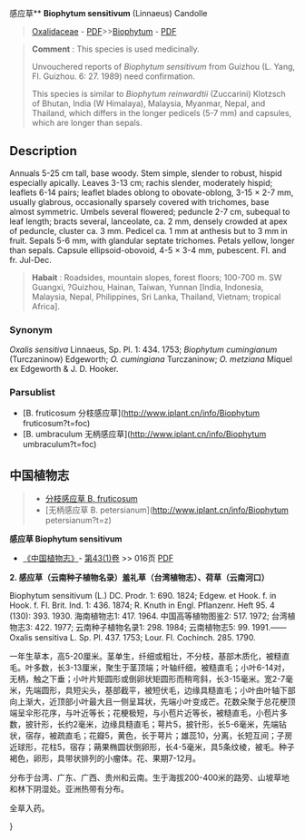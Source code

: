 感应草** **Biophytum sensitivum** (Linnaeus) Candolle

> [Oxalidaceae](http://www.iplant.cn/info/Oxalidaceae?t=foc) - [PDF](http://www.iplant.cn/foc/pdf/Oxalidaceae.pdf)>>[Biophytum](http://www.iplant.cn/info/Biophytum?t=foc) - [PDF](http://www.iplant.cn/foc/pdf/Biophytum.pdf)

> **Comment** : 
> This species is used medicinally.
>
> Unvouchered reports of *Biophytum sensitivum* from Guizhou (L. Yang, Fl. Guizhou. 6: 27. 1989) need confirmation.
>
> This species is similar to *Biophytum reinwardtii* (Zuccarini) Klotzsch of Bhutan, India (W Himalaya), Malaysia, Myanmar, Nepal, and Thailand, which differs in the longer pedicels (5-7 mm) and capsules, which are longer than sepals.

## Description

Annuals 5-25 cm tall, base woody. Stem simple, slender to robust, hispid especially apically. Leaves 3-13 cm; rachis slender, moderately hispid; leaflets 6-14 pairs; leaflet blades oblong to obovate-oblong, 3-15 × 2-7 mm, usually glabrous, occasionally sparsely covered with trichomes, base almost symmetric. Umbels several flowered; peduncle 2-7 cm, subequal to leaf length; bracts several, lanceolate, ca. 2 mm, densely crowded at apex of peduncle, cluster ca. 3 mm. Pedicel ca. 1 mm at anthesis but to 3 mm in fruit. Sepals 5-6 mm, with glandular septate trichomes. Petals yellow, longer than sepals. Capsule ellipsoid-obovoid, 4-5 × 3-4 mm, pubescent. Fl. and fr. Jul-Dec.

> **Habait** : 
> Roadsides, mountain slopes, forest floors; 100-700 m. SW Guangxi, ?Guizhou, Hainan, Taiwan, Yunnan [India, Indonesia, Malaysia, Nepal, Philippines, Sri Lanka, Thailand, Vietnam; tropical Africa].

### Synonym
*Oxalis sensitiva* Linnaeus, Sp. Pl. 1: 434. 1753; *Biophytum cumingianum* (Turczaninow) Edgeworth; *O. cumingiana* Turczaninow; *O. metziana* Miquel ex Edgeworth & J. D. Hooker.

### Parsublist

* [B.  fruticosum  分枝感应草](http://www.iplant.cn/info/Biophytum fruticosum?t=foc)
* [B.  umbraculum  无柄感应草](http://www.iplant.cn/info/Biophytum umbraculum?t=foc)

## 中国植物志

> * [分枝感应草  B.  fruticosum](Biophytum-fruticosum-分枝感应草.md)
> * [无柄感应草  B.  petersianum](http://www.iplant.cn/info/Biophytum petersianum?t=z)

**感应草 Biophytum sensitivum**

* [《中国植物志》](http://www.iplant.cn/frps)- [第43(1)卷](http://www.iplant.cn/frps/vol/43(1)) >> 016页 [PDF](http://www.iplant.cn/frps/pdf/43(1)/016.PDF)

**2. 感应草（云南种子植物名录）羞礼草（台湾植物志）、荷草（云南河口）**

Biophytum sensitivum (L.) DC. Prodr. 1: 690. 1824; Edgew. et Hook. f. in Hook. f. Fl. Brit. Ind. 1: 436. 1874; R. Knuth in Engl. Pflanzenr. Heft 95. 4 (130): 393. 1930. 海南植物志1: 417. 1964. 中国高等植物图鉴2: 517. 1972; 台湾植物志3: 422. 1977; 云南种子植物名录1: 298. 1984; 云南植物志5: 99. 1991.——Oxalis sensitiva L. Sp. Pl. 437. 1753; Lour. Fl. Cochinch. 285. 1790.

一年生草本，高5-20厘米。茎单生，纤细或粗壮，不分枝，基部木质化，被糙直毛。叶多数，长3-13厘米，聚生于茎顶端；叶轴纤细，被糙直毛；小叶6-14对，无柄，触之下垂；小叶片矩圆形或倒卵状矩圆形而稍弯斜，长3-15毫米。宽2-7毫米，先端圆形，具短尖头，基部截平，被短伏毛，边缘具糙直毛；小叶由叶轴下部向上渐大，近顶部小叶最大且一侧呈耳状，先端小叶变成芒。花数朵聚于总花梗顶端呈伞形花序，与叶近等长；花梗极短，与小苞片近等长，被糙直毛，小苞片多数，披针形，长约2毫米，边缘具糙直毛；萼片5，披针形，长5-6毫米，先端钻状，宿存，被疏直毛；花瓣5，黄色，长于萼片；雄蕊10，分离，长短互间；子房近球形，花柱5，宿存；蒴果椭圆状倒卵形，长4-5毫米，具5条纹棱，被毛。种子褐色，卵形，具带状排列的小瘤体。花、果期7-12月。

分布于台湾、广东、广西、贵州和云南。生于海拔200-400米的路旁、山坡草地和林下阴湿处。亚洲热带有分布。

全草入药。

}